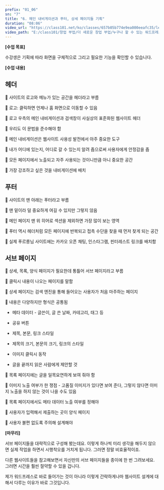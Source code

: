```yaml
---
prefix: "01_06"
sn: "7"
title: "6. 메인 내비게이션과 푸터, 상세 페이지들 기획"
duration: "08:06"
video_url: "https://class101.net/ko/classes/657b05b774e9ea000eeafc35/lectures/65a73c950d35e5000d2ddd01"
video_path: "E:/class101/창업 부업/더 새로운 창업 부업/누구나 할 수 있는 워드프레스 홈페이지 만들기 - 기획부터 출시까지 한 방에 OK/01_06_65a73c950d35e5000d2ddd01.mp4"
---
```


**[수업 목표]**

수강생은 기획에 따라 화면을 구체적으로 그리고 필요한 기능을 확인할 수 있습니다.

**[수업 내용]**

## 헤더

📌 사이트의 로고와 메뉴가 있는 공간을 헤더라고 부름

📌 로고: 클릭하면 언제나 홈 화면으로 이동할 수 있음

📌 로고 우측의 메인 내비게이션과 검색창이 사실상의 표준화된 웹사이트 헤더

📌 우리도 이 문법을 준수해야 함

📌 메인 내비게이션은 웹사이트 사용성 발전에서 아주 중요한 도구

📌 내가 어디에 있는지, 어디로 갈 수 있는지 알려 줌으로써 사용자에게 안정감을 줌

📌 모든 페이지에서 노출되고 자주 사용되는 것이니만큼 아니 중요한 공간

📌 가장 강조하고 싶은 것을 내비게이션에 배치

## 푸터

📌 사이트의 맨 아래는 푸터라고 부름

📌 맨 밑이라 덜 중요하게 여길 수 있지만 그렇지 않음

📌 메인 페이지 맨 위 히어로 섹션을 제외하면 가장 많이 보는 영역

📌 푸터 역시 헤더처럼 모든 페이지에 반복되고 접촉 수단을 찾을 때 먼저 찾게 되는 공간

📌 실제 푸르릉님 사이트에는 카카오 오픈 채팅, 인스타그램, 핀터레스트 링크를 배치함

## 서브 페이지

📌 상세, 목록, 양식 페이지가 필요한데 통틀어 서브 페이지라고 부름

📌 클릭시 내용이 나오는 페이지를 말함

📌 상세 페이지는 검색 엔진을 통해 들어오는 사용자가 처음 마주하는 페이지

📌 내용은 다양하지만 형식은 공통됨

- 메타 데이터 - 글쓴이, 글 쓴 날짜, 카테고리, 태그 등

- 공유 버튼

- 제목, 본문, 링크 스타일

- 제목의 크기, 본문의 크기, 링크의 스타일

- 이미지 클릭시 동작

- 글을 끝까지 읽은 사람에게 제안할 것

📌 목록 페이지에는 글을 일목요연하게 보여 줘야 함

📌 이미지 노출 여부가 한 쟁점 - 고품질 이미지가 있다면 보여 준다, 그렇지 않다면 이미지 노출을 하지 않는 것이 나을 수도 있음

📌 목록 페이지에서도 메타 데이터 노출 여부를 정해야

📌 사용자가 입력해서 제출하는 곳이 양식 페이지

📌 사용자 불편 없도록 주의해 설계해야

**[마무리]**

서브 페이지들을 대략적으로 구성해 봤는데요. 이렇게 하나씩 미리 생각을 해두지 않으면 실제 작업을 하면서 시행착오를 거치게 됩니다. 그러면
정말 비효율적이죠.

다른 웹사이트들을 참고해보면서 자신만의 서브 페이지들을 종이에 한 번 그려보세요. 그러면 시간을 훨씬 절약할 수 있을 겁니다.

제가 워드프레스로 바로 들어가는 것이 아니라 이렇게 간략하게나마 웹사이트 설계에 대해서 다루는 이유가 바로 그것입니다.
